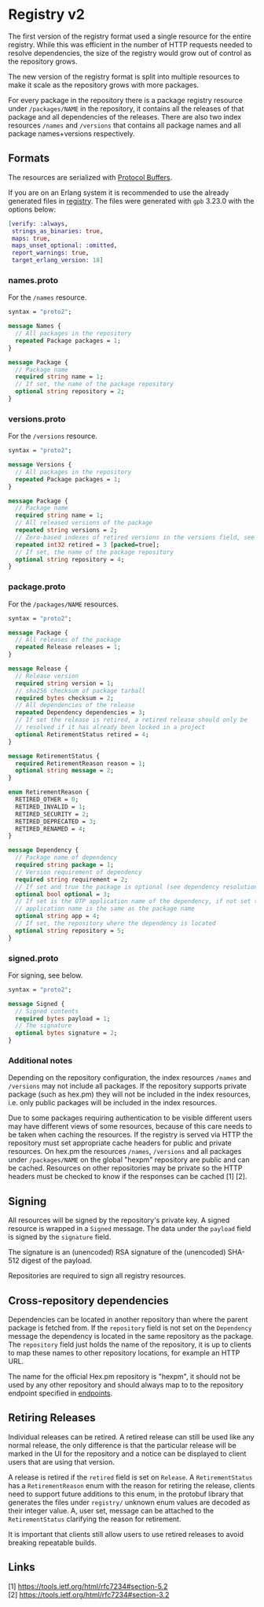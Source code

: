 # Registry v2

The first version of the registry format used a single resource for the entire registry. While this was efficient in the number of HTTP requests needed to resolve dependencies, the size of the registry would grow out of control as the repository grows.

The new version of the registry format is split into multiple resources to make it scale as the repository grows with more packages.

For every package in the repository there is a package registry resource under `/packages/NAME` in the repository, it contains all the releases of that package and all dependencies of the releases. There are also two index resources `/names` and `/versions` that contains all package names and all package names+versions respectively.

## Formats

The resources are serialized with [Protocol Buffers](https://developers.google.com/protocol-buffers/).

If you are on an Erlang system it is recommended to use the already generated files in [registry](https://github.com/hexpm/specifications/blob/master/registry). The files were generated with `gpb` 3.23.0 with the options below:

```elixir
[verify: :always,
 strings_as_binaries: true,
 maps: true,
 maps_unset_optional: :omitted,
 report_warnings: true,
 target_erlang_version: 18]
```

### names.proto

For the `/names` resource.

```protobuf
syntax = "proto2";

message Names {
  // All packages in the repository
  repeated Package packages = 1;
}

message Package {
  // Package name
  required string name = 1;
  // If set, the name of the package repository
  optional string repository = 2;
}
```

### versions.proto

For the `/versions` resource.

```protobuf
syntax = "proto2";

message Versions {
  // All packages in the repository
  repeated Package packages = 1;
}

message Package {
  // Package name
  required string name = 1;
  // All released versions of the package
  repeated string versions = 2;
  // Zero-based indexes of retired versions in the versions field, see package.proto
  repeated int32 retired = 3 [packed=true];
  // If set, the name of the package repository
  optional string repository = 4;
}
```

### package.proto

For the `/packages/NAME` resources.

```protobuf
syntax = "proto2";

message Package {
  // All releases of the package
  repeated Release releases = 1;
}

message Release {
  // Release version
  required string version = 1;
  // sha256 checksum of package tarball
  required bytes checksum = 2;
  // All dependencies of the release
  repeated Dependency dependencies = 3;
  // If set the release is retired, a retired release should only be
  // resolved if it has already been locked in a project
  optional RetirementStatus retired = 4;
}

message RetirementStatus {
  required RetirementReason reason = 1;
  optional string message = 2;
}

enum RetirementReason {
  RETIRED_OTHER = 0;
  RETIRED_INVALID = 1;
  RETIRED_SECURITY = 2;
  RETIRED_DEPRECATED = 3;
  RETIRED_RENAMED = 4;
}

message Dependency {
  // Package name of dependency
  required string package = 1;
  // Version requirement of dependency
  required string requirement = 2;
  // If set and true the package is optional (see dependency resolution)
  optional bool optional = 3;
  // If set is the OTP application name of the dependency, if not set the
  // application name is the same as the package name
  optional string app = 4;
  // If set, the repository where the dependency is located
  optional string repository = 5;
}
```

### signed.proto

For signing, see below.

```protobuf
syntax = "proto2";

message Signed {
  // Signed contents
  required bytes payload = 1;
  // The signature
  optional bytes signature = 2;
}
```

### Additional notes

Depending on the repository configuration, the index resources `/names` and `/versions` may not include all packages. If the repository supports private package (such as hex.pm) they will not be included in the index resources, i.e. only public packages will be included in the index resources.

Due to some packages requiring authentication to be visible different users may have different views of some resources, because of this care needs to be taken when caching the resources. If the registry is served via HTTP the repository must set appropriate cache headers for public and private resources. On hex.pm the resources `/names`, `/versions` and all packages under `/packages/NAME` on the global "hexpm" repository are public and can be cached. Resources on other repositories may be private so the HTTP headers must be checked to know if the responses can be cached [1] [2].

## Signing

All resources will be signed by the repository's private key. A signed resource is wrapped in a `Signed` message. The data under the `payload` field is signed by the `signature` field.

The signature is an (unencoded) RSA signature of the (unencoded) SHA-512 digest of the payload.

Repositories are required to sign all registry resources.

## Cross-repository dependencies

Dependencies can be located in another repository than where the parent package is fetched from. If the `repository` field is not set on the `Dependency` message the dependency is located in the same repository as the package. The `repository` field just holds the name of the repository, it is up to clients to map these names to other repository locations, for example an HTTP URL.

The name for the official Hex.pm repository is "hexpm", it should not be used by any other repository and should always map to to the repository endpoint specified in [endpoints](https://github.com/hexpm/specifications/blob/master/endpoints.md).

## Retiring Releases

Individual releases can be retired. A retired release can still be used like any normal release, the only difference is that the particular release will be marked in the UI for the repository and a notice can be displayed to client users that are using that version.

A release is retired if the `retired` field is set on `Release`. A `RetirementStatus` has a `RetirementReason` enum with the reason for retiring the release, clients need to support future additions to this enum, in the protobuf library that generates the files under `registry/` unknown enum values are decoded as their integer value. A, user set, message can be attached to the `RetirementStatus` clarifying the reason for retirement.

It is important that clients still allow users to use retired releases to avoid breaking repeatable builds.

## Links

[1] https://tools.ietf.org/html/rfc7234#section-5.2  
[2] https://tools.ietf.org/html/rfc7234#section-3.2  
